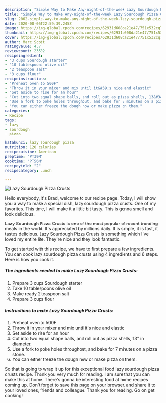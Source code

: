 ```yaml
---
description: "Simple Way to Make Any-night-of-the-week Lazy Sourdough Pizza Crusts"
title: "Simple Way to Make Any-night-of-the-week Lazy Sourdough Pizza Crusts"
slug: 2062-simple-way-to-make-any-night-of-the-week-lazy-sourdough-pizza-crusts
date: 2020-08-05T22:59:39.245Z
image: https://img-global.cpcdn.com/recipes/62931d608da21e47/751x532cq70/lazy-sourdough-pizza-crusts-recipe-main-photo.jpg
thumbnail: https://img-global.cpcdn.com/recipes/62931d608da21e47/751x532cq70/lazy-sourdough-pizza-crusts-recipe-main-photo.jpg
cover: https://img-global.cpcdn.com/recipes/62931d608da21e47/751x532cq70/lazy-sourdough-pizza-crusts-recipe-main-photo.jpg
author: Marc Scott
ratingvalue: 4.7
reviewcount: 23502
recipeingredient:
- "3 cups Sourdough starter"
- "10 tablespoons olive oil"
- "2 teaspoon salt"
- "3 cups flour"
recipeinstructions:
- "Preheat oven to 500F"
- "Throw it in your mixer and mix until it&#39;s nice and elastic"
- "Set aside to rise for an hour"
- "Cut into two equal shape balls, and roll out as pizza shells, 13&#34; in diameter."
- "Use a fork to poke holes throughout, and bake for 7 minutes on a pizza stone."
- "You can either freeze the dough now or make pizza on them."
categories:
- Recipe
tags:
- lazy
- sourdough
- pizza

katakunci: lazy sourdough pizza 
nutrition: 120 calories
recipecuisine: American
preptime: "PT39M"
cooktime: "PT56M"
recipeyield: "2"
recipecategory: Lunch

---
```



![Lazy Sourdough Pizza Crusts](https://img-global.cpcdn.com/recipes/62931d608da21e47/751x532cq70/lazy-sourdough-pizza-crusts-recipe-main-photo.jpg)

Hello everybody, it's Brad, welcome to our recipe page. Today, I will show you a way to make a special dish, lazy sourdough pizza crusts. One of my favorites. This time, I will make it a little bit tasty. This is gonna smell and look delicious.



Lazy Sourdough Pizza Crusts is one of the most popular of recent trending meals in the world. It's appreciated by millions daily. It is simple, it is fast, it tastes delicious. Lazy Sourdough Pizza Crusts is something which I've loved my entire life. They're nice and they look fantastic.


To get started with this recipe, we have to first prepare a few ingredients. You can cook lazy sourdough pizza crusts using 4 ingredients and 6 steps. Here is how you cook it.

<!--inarticleads1-->

##### The ingredients needed to make Lazy Sourdough Pizza Crusts:

1. Prepare 3 cups Sourdough starter
1. Take 10 tablespoons olive oil
1. Make ready 2 teaspoon salt
1. Prepare 3 cups flour




<!--inarticleads2-->

##### Instructions to make Lazy Sourdough Pizza Crusts:

1. Preheat oven to 500F
1. Throw it in your mixer and mix until it&#39;s nice and elastic
1. Set aside to rise for an hour
1. Cut into two equal shape balls, and roll out as pizza shells, 13&#34; in diameter.
1. Use a fork to poke holes throughout, and bake for 7 minutes on a pizza stone.
1. You can either freeze the dough now or make pizza on them.




So that is going to wrap it up for this exceptional food lazy sourdough pizza crusts recipe. Thank you very much for reading. I am sure that you can make this at home. There's gonna be interesting food at home recipes coming up. Don't forget to save this page on your browser, and share it to your loved ones, friends and colleague. Thank you for reading. Go on get cooking!
